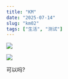 ```yaml
---
title: "KM"
date: "2025-07-14"
slug: "km02"
tags: ["生活", "测试"]
---
```

![](https://prod-files-secure.s3.us-west-2.amazonaws.com/112d0858-5090-4d34-a606-b75eb8d65fd2/2c440099-43fe-48d8-8b77-f88fb0d68c3e/1000201192.jpg?X-Amz-Algorithm=AWS4-HMAC-SHA256&X-Amz-Content-Sha256=UNSIGNED-PAYLOAD&X-Amz-Credential=ASIAZI2LB4665KS2L6YE%2F20250724%2Fus-west-2%2Fs3%2Faws4_request&X-Amz-Date=20250724T144551Z&X-Amz-Expires=3600&X-Amz-Security-Token=IQoJb3JpZ2luX2VjEAQaCXVzLXdlc3QtMiJGMEQCICRfOanOYaebzxINEtNCf4FNf%2F%2BPAxCEGuqlZeQhg%2FRxAiBOY1ElpXesZLB7hiB%2B0d6nqEAR8VNYmHvwOnA52mHs%2Byr%2FAwgtEAAaDDYzNzQyMzE4MzgwNSIMoxAu5g1WhWmTpwqrKtwDjR%2FJXldRlFHcusi3upnN3%2BjsohO%2FfYNANVffkKRtqNx4z0Vyj4qWQHQN7AE9w9CxYVNhVxwBDl07dIBOMb8%2BJuZpZ4IE%2Bu%2FH4ODDodxcXKegH57i27xerUw7dEaf5dsq52RkOD9TrcRDdHCn3zQpWdtV5reMJWpTGe0nRE9a6yMDYyeuKf6ZXI4IRDeU3NqhWH8qZPJKijkiXaJUQEQjoerg6ztrMg6B6GDpsogR043r6HAij0sZRS6mTSdCINpVazlyintZ9NVS3Fa3TbAwlKf%2BSkwfFUCSm4RWgCQa6XLmzOAQ3LFD3r%2BDzTHCNpKo9AkheL9tKpnLKzUwnUaf6jFjzrRv2UqYwcdWthqUt%2FV0IRx6L7tV50SCdHJ9WLeIjXEhyqktr08%2Fgao3mth7uNtHPeCf%2FBdxqM6Zmlv9YDw%2F7rGBsbVD5yknrsBgwOEx9z9ZVdMJkcuiHZqrRreyzFCpRNRu87jDM3AJj3fPkNYv5A1GyuCvjDa8IQnoJUeHrmy7dBlTVtePlj8Mxrn%2BXGE7jKmNECv3DNAZYLkNRm3T4xl1xrihIt%2FgqzCOt1pQSWQJmV2igPh5%2BMI3JMVYT37oXG%2FCPHK9Yi6iSIaE4b%2FokfuLptL41VsG1J0wob%2BIxAY6pgFUOmdrHZtW1w9C2S7YMDwOPrt%2F2MsTXioAXAyMcj4fQFHym%2B38E31AiSxv1C7wYrHW3G8fcBTpcmra4Wo1y02L3yUp3YodaK2xJasiEvtkC4u%2FeD027tsHehpsr2%2BjU6RnXh4YRzXaOAsd1IJq%2FXYsWodxdagoVNEV9NbP%2F%2Bpaa4ggTDz0SoNWbhdOeqBoUaszxuHY0FRBPM5NcbQIyN3bBjPJyETl&X-Amz-Signature=92a1c257ddb7b7ddba3b6182e9c285f8c24298d4f8add8d7cef3015cac2cf4e8&X-Amz-SignedHeaders=host&x-amz-checksum-mode=ENABLED&x-id=GetObject)


![](https://prod-files-secure.s3.us-west-2.amazonaws.com/112d0858-5090-4d34-a606-b75eb8d65fd2/fff59916-a50b-483b-9213-038d5e566803/1000200739.png?X-Amz-Algorithm=AWS4-HMAC-SHA256&X-Amz-Content-Sha256=UNSIGNED-PAYLOAD&X-Amz-Credential=ASIAZI2LB4665KS2L6YE%2F20250724%2Fus-west-2%2Fs3%2Faws4_request&X-Amz-Date=20250724T144551Z&X-Amz-Expires=3600&X-Amz-Security-Token=IQoJb3JpZ2luX2VjEAQaCXVzLXdlc3QtMiJGMEQCICRfOanOYaebzxINEtNCf4FNf%2F%2BPAxCEGuqlZeQhg%2FRxAiBOY1ElpXesZLB7hiB%2B0d6nqEAR8VNYmHvwOnA52mHs%2Byr%2FAwgtEAAaDDYzNzQyMzE4MzgwNSIMoxAu5g1WhWmTpwqrKtwDjR%2FJXldRlFHcusi3upnN3%2BjsohO%2FfYNANVffkKRtqNx4z0Vyj4qWQHQN7AE9w9CxYVNhVxwBDl07dIBOMb8%2BJuZpZ4IE%2Bu%2FH4ODDodxcXKegH57i27xerUw7dEaf5dsq52RkOD9TrcRDdHCn3zQpWdtV5reMJWpTGe0nRE9a6yMDYyeuKf6ZXI4IRDeU3NqhWH8qZPJKijkiXaJUQEQjoerg6ztrMg6B6GDpsogR043r6HAij0sZRS6mTSdCINpVazlyintZ9NVS3Fa3TbAwlKf%2BSkwfFUCSm4RWgCQa6XLmzOAQ3LFD3r%2BDzTHCNpKo9AkheL9tKpnLKzUwnUaf6jFjzrRv2UqYwcdWthqUt%2FV0IRx6L7tV50SCdHJ9WLeIjXEhyqktr08%2Fgao3mth7uNtHPeCf%2FBdxqM6Zmlv9YDw%2F7rGBsbVD5yknrsBgwOEx9z9ZVdMJkcuiHZqrRreyzFCpRNRu87jDM3AJj3fPkNYv5A1GyuCvjDa8IQnoJUeHrmy7dBlTVtePlj8Mxrn%2BXGE7jKmNECv3DNAZYLkNRm3T4xl1xrihIt%2FgqzCOt1pQSWQJmV2igPh5%2BMI3JMVYT37oXG%2FCPHK9Yi6iSIaE4b%2FokfuLptL41VsG1J0wob%2BIxAY6pgFUOmdrHZtW1w9C2S7YMDwOPrt%2F2MsTXioAXAyMcj4fQFHym%2B38E31AiSxv1C7wYrHW3G8fcBTpcmra4Wo1y02L3yUp3YodaK2xJasiEvtkC4u%2FeD027tsHehpsr2%2BjU6RnXh4YRzXaOAsd1IJq%2FXYsWodxdagoVNEV9NbP%2F%2Bpaa4ggTDz0SoNWbhdOeqBoUaszxuHY0FRBPM5NcbQIyN3bBjPJyETl&X-Amz-Signature=102be0e31f44d874d4c6059a1aa575b5b33de1763c3d854686e218e7acb50248&X-Amz-SignedHeaders=host&x-amz-checksum-mode=ENABLED&x-id=GetObject)


可以吗?

